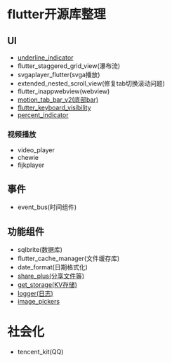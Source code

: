  # flutter开源库整理

 ##  UI
 - [underline_indicator](https://pub-web.flutter-io.cn/packages/underline_indicator)
 - flutter_staggered_grid_view(瀑布流)
 - svgaplayer_flutter(svga播放)
 - extended_nested_scroll_view(修复tab切换滚动问题)
 - flutter_inappwebview(webview)
 - [motion_tab_bar_v2(底部bar)](https://pub-web.flutter-io.cn/packages/motion_tab_bar_v2)
 - [flutter_keyboard_visibility](https://pub-web.flutter-io.cn/packages/flutter_keyboard_visibility)
 - [percent_indicator](https://pub-web.flutter-io.cn/packages/percent_indicator)

 ### 视频播放
 - video_player
 - chewie
 - fijkplayer

 ##  事件
 - event_bus(时间组件)

 ## 功能组件
 - sqlbrite(数据库)
 - flutter_cache_manager(文件缓存库)
 - date_format(日期格式化)
 - [share_plus(分享文件等)](https://pub-web.flutter-io.cn/packages/share_plus)
 - [get_storage(KV存储)](https://pub-web.flutter-io.cn/packages/get_storage/example)
 - [logger(日志)](https://pub.dev/packages/logger)
 - [image_pickers](https://pub-web.flutter-io.cn/packages/image_pickers)

 # 社会化
 - tencent_kit(QQ)
